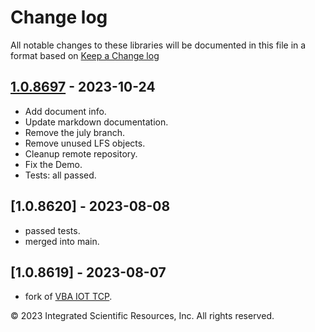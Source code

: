 # Change log
All notable changes to these libraries will be documented in this file in a format based on [Keep a Change log]

## [1.0.8697] - 2023-10-24
* Add document info.
* Update markdown documentation.
* Remove the july branch.
* Remove unused LFS objects.
* Cleanup remote repository.
* Fix the Demo.
* Tests: all passed.

## [1.0.8620] - 2023-08-08
* passed tests.
* merged into main.

## [1.0.8619] - 2023-08-07
* fork of [VBA IOT TCP]. 

&copy;  2023 Integrated Scientific Resources, Inc. All rights reserved.

[1.0.8697]: https://github.com/ATECoder/vba.tcp.ieee488
[Keep a Change log]: https://keepachangelog.com/en/1.0.0/
[VBA IOT TCP]: https://github.com/ATECoder/vba.iot.tcp